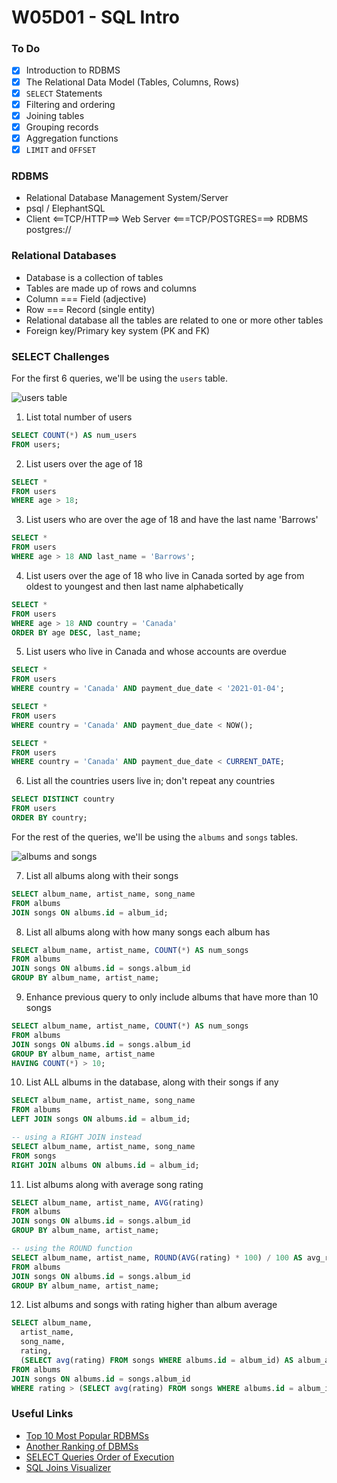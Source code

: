 # W05D01 - SQL Intro

### To Do
- [x] Introduction to RDBMS
- [x] The Relational Data Model (Tables, Columns, Rows)
- [x] `SELECT` Statements
- [x] Filtering and ordering
- [x] Joining tables
- [x] Grouping records
- [x] Aggregation functions
- [x] `LIMIT` and `OFFSET`

### RDBMS
* Relational Database Management System/Server
* psql / ElephantSQL
* Client <==TCP/HTTP==> Web Server <===TCP/POSTGRES===> RDBMS
postgres://

### Relational Databases
* Database is a collection of tables
* Tables are made up of rows and columns
* Column === Field (adjective)
* Row === Record (single entity)
* Relational database all the tables are related to one or more other tables
* Foreign key/Primary key system (PK and FK)





### SELECT Challenges

For the first 6 queries, we'll be using the `users` table.

![users table](https://andydlindsay-portfolio.s3.amazonaws.com/lighthouse/w5d1-users.io.png)

1. List total number of users

```sql
SELECT COUNT(*) AS num_users
FROM users;
```

2. List users over the age of 18

```sql
SELECT *
FROM users
WHERE age > 18;
```

3. List users who are over the age of 18 and have the last name 'Barrows'

```sql
SELECT *
FROM users
WHERE age > 18 AND last_name = 'Barrows';
```

4. List users over the age of 18 who live in Canada sorted by age from oldest to youngest and then last name alphabetically

```sql
SELECT *
FROM users
WHERE age > 18 AND country = 'Canada'
ORDER BY age DESC, last_name;
```

5. List users who live in Canada and whose accounts are overdue

```sql
SELECT *
FROM users
WHERE country = 'Canada' AND payment_due_date < '2021-01-04';

SELECT *
FROM users
WHERE country = 'Canada' AND payment_due_date < NOW();

SELECT *
FROM users
WHERE country = 'Canada' AND payment_due_date < CURRENT_DATE;
```

6. List all the countries users live in; don't repeat any countries

```sql
SELECT DISTINCT country
FROM users
ORDER BY country;
```

For the rest of the queries, we'll be using the `albums` and `songs` tables.

![albums and songs](https://andydlindsay-portfolio.s3.amazonaws.com/lighthouse/albums-and-songs.png)

7. List all albums along with their songs

```sql
SELECT album_name, artist_name, song_name
FROM albums
JOIN songs ON albums.id = album_id;
```

8. List all albums along with how many songs each album has

```sql
SELECT album_name, artist_name, COUNT(*) AS num_songs
FROM albums
JOIN songs ON albums.id = songs.album_id
GROUP BY album_name, artist_name;
```

9. Enhance previous query to only include albums that have more than 10 songs

```sql
SELECT album_name, artist_name, COUNT(*) AS num_songs
FROM albums
JOIN songs ON albums.id = songs.album_id
GROUP BY album_name, artist_name
HAVING COUNT(*) > 10;
```

10. List ALL albums in the database, along with their songs if any

```sql
SELECT album_name, artist_name, song_name
FROM albums
LEFT JOIN songs ON albums.id = album_id;

-- using a RIGHT JOIN instead
SELECT album_name, artist_name, song_name
FROM songs
RIGHT JOIN albums ON albums.id = album_id;
```

11. List albums along with average song rating

```sql
SELECT album_name, artist_name, AVG(rating)
FROM albums
JOIN songs ON albums.id = songs.album_id
GROUP BY album_name, artist_name;

-- using the ROUND function
SELECT album_name, artist_name, ROUND(AVG(rating) * 100) / 100 AS avg_rating
FROM albums
JOIN songs ON albums.id = songs.album_id
GROUP BY album_name, artist_name;
```

12. List albums and songs with rating higher than album average

```sql
SELECT album_name,
  artist_name, 
  song_name, 
  rating,
  (SELECT avg(rating) FROM songs WHERE albums.id = album_id) AS album_avg
FROM albums
JOIN songs ON albums.id = songs.album_id
WHERE rating > (SELECT avg(rating) FROM songs WHERE albums.id = album_id);
```

### Useful Links
- [Top 10 Most Popular RDBMSs](https://www.c-sharpcorner.com/article/what-are-the-most-popular-relational-databases/)
- [Another Ranking of DBMSs](https://db-engines.com/en/ranking)
- [SELECT Queries Order of Execution](https://sqlbolt.com/lesson/select_queries_order_of_execution)
- [SQL Joins Visualizer](https://sql-joins.leopard.in.ua/)
